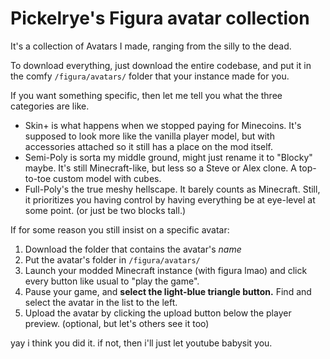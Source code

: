 # Pickelrye's Figura avatar collection
It's a collection of Avatars I made, ranging from the silly to the dead.

To download everything, just download the entire codebase, and put it in the comfy `/figura/avatars/` folder that your instance made for you.

If you want something specific, then let me tell you what the three categories are like.

- Skin+ is what happens when we stopped paying for Minecoins. It's supposed to look more like the vanilla player model, but with accessories attached so it still has a place on the mod itself.
- Semi-Poly is sorta my middle ground, might just rename it to "Blocky" maybe. It's still Minecraft-like, but less so a Steve or Alex clone. A top-to-toe custom model with cubes.
- Full-Poly's the true meshy hellscape. It barely counts as Minecraft. Still, it prioritizes you having control by having everything be at eye-level at some point. (or just be two blocks tall.)

If for some reason you still insist on a specific avatar:
1. Download the folder that contains the avatar's *name*
2. Put the avatar's folder in `/figura/avatars/`
3. Launch your modded Minecraft instance (with figura lmao) and click every button like usual to "play the game".
4. Pause your game, and **select the light-blue triangle button.** Find and select the avatar in the list to the left.
5. Upload the avatar by clicking the upload button below the player preview. (optional, but let's others see it too)

yay i think you did it. if not, then i'll just let youtube babysit you.
